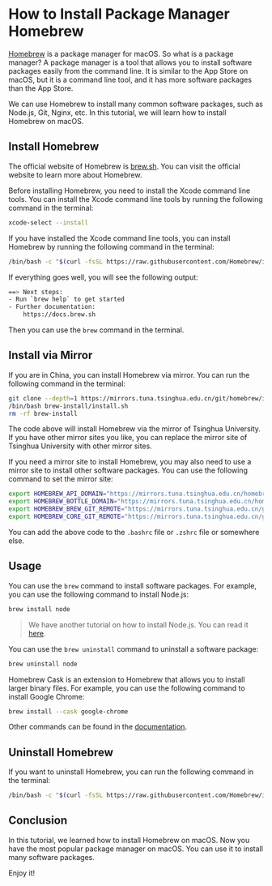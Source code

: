 # How to Install Package Manager Homebrew

[Homebrew](https://brew.sh/) is a package manager for macOS. So what is a package manager? A package manager is a tool that allows you to install software packages easily from the command line. It is similar to the App Store on macOS, but it is a command line tool, and it has more software packages than the App Store.

We can use Homebrew to install many common software packages, such as Node.js, Git, Nginx, etc. In this tutorial, we will learn how to install Homebrew on macOS.

## Install Homebrew

The official website of Homebrew is [brew.sh](https://brew.sh/). You can visit the official website to learn more about Homebrew.

Before installing Homebrew, you need to install the Xcode command line tools. You can install the Xcode command line tools by running the following command in the terminal:

```sh
xcode-select --install
```

If you have installed the Xcode command line tools, you can install Homebrew by running the following command in the terminal:

```sh
/bin/bash -c "$(curl -fsSL https://raw.githubusercontent.com/Homebrew/install/HEAD/install.sh)"
```

If everything goes well, you will see the following output:

```sh
==> Next steps:
- Run `brew help` to get started
- Further documentation:
    https://docs.brew.sh
```

Then you can use the `brew` command in the terminal.

## Install via Mirror

If you are in China, you can install Homebrew via mirror. You can run the following command in the terminal:

```sh
git clone --depth=1 https://mirrors.tuna.tsinghua.edu.cn/git/homebrew/install.git brew-install
/bin/bash brew-install/install.sh
rm -rf brew-install
```

The code above will install Homebrew via the mirror of Tsinghua University. If you have other mirror sites you like, you can replace the mirror site of Tsinghua University with other mirror sites.

If you need a mirror site to install Homebrew, you may also need to use a mirror site to install other software packages. You can use the following command to set the mirror site:

```sh
export HOMEBREW_API_DOMAIN="https://mirrors.tuna.tsinghua.edu.cn/homebrew-bottles/api"
export HOMEBREW_BOTTLE_DOMAIN="https://mirrors.tuna.tsinghua.edu.cn/homebrew-bottles"
export HOMEBREW_BREW_GIT_REMOTE="https://mirrors.tuna.tsinghua.edu.cn/git/homebrew/brew.git"
export HOMEBREW_CORE_GIT_REMOTE="https://mirrors.tuna.tsinghua.edu.cn/git/homebrew/homebrew-core.git"
```

You can add the above code to the `.bashrc` file or `.zshrc` file or somewhere else.

## Usage

You can use the `brew` command to install software packages. For example, you can use the following command to install Node.js:

```sh
brew install node
```

> We have another tutorial on how to install Node.js. You can read it [here](/de/mac/install-nodejs.html).

You can use the `brew uninstall` command to uninstall a software package:

```sh
brew uninstall node
```

Homebrew Cask is an extension to Homebrew that allows you to install larger binary files. For example, you can use the following command to install Google Chrome:

```sh
brew install --cask google-chrome
```

Other commands can be found in the [documentation](https://docs.brew.sh/).

## Uninstall Homebrew

If you want to uninstall Homebrew, you can run the following command in the terminal:

```sh
/bin/bash -c "$(curl -fsSL https://raw.githubusercontent.com/Homebrew/install/HEAD/uninstall.sh)"
```

## Conclusion

In this tutorial, we learned how to install Homebrew on macOS. Now you have the most popular package manager on macOS. You can use it to install many software packages.

Enjoy it!
